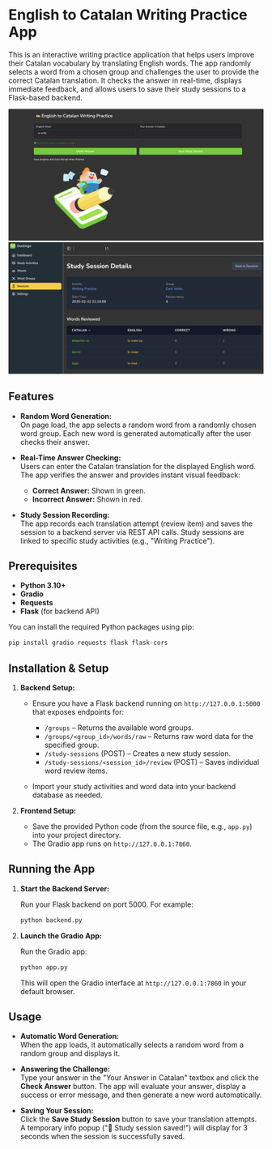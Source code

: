 # English to Catalan Writing Practice App

This is an interactive writing practice application that helps users improve their Catalan vocabulary by translating English words. The app randomly selects a word from a chosen group and challenges the user to provide the correct Catalan translation. It checks the answer in real-time, displays immediate feedback, and allows users to save their study sessions to a Flask-based backend. 

![User Interface Dark Mode](ui-dark.png)
![User Interface Integration Dark Mode](integration-dark.png)

## Features

- **Random Word Generation:**  
  On page load, the app selects a random word from a randomly chosen word group. Each new word is generated automatically after the user checks their answer.

- **Real-Time Answer Checking:**  
  Users can enter the Catalan translation for the displayed English word. The app verifies the answer and provides instant visual feedback:
  - **Correct Answer:** Shown in green.
  - **Incorrect Answer:** Shown in red.

- **Study Session Recording:**  
  The app records each translation attempt (review item) and saves the session to a backend server via REST API calls. Study sessions are linked to specific study activities (e.g., "Writing Practice").

## Prerequisites

- **Python 3.10+**  
- **Gradio**  
- **Requests**  
- **Flask** (for backend API)

You can install the required Python packages using pip:

```bash
pip install gradio requests flask flask-cors
```

## Installation & Setup

1. **Backend Setup:**

   - Ensure you have a Flask backend running on `http://127.0.0.1:5000` that exposes endpoints for:
     - `/groups` – Returns the available word groups.
     - `/groups/<group_id>/words/raw` – Returns raw word data for the specified group.
     - `/study-sessions` (POST) – Creates a new study session.
     - `/study-sessions/<session_id>/review` (POST) – Saves individual word review items.
   
   - Import your study activities and word data into your backend database as needed.

2. **Frontend Setup:**

   - Save the provided Python code (from the source file, e.g., `app.py`) into your project directory.
   - The Gradio app runs on `http://127.0.0.1:7860`.

## Running the App

1. **Start the Backend Server:**

   Run your Flask backend on port 5000. For example:

   ```bash
   python backend.py
   ```

2. **Launch the Gradio App:**

   Run the Gradio app:

   ```bash
   python app.py
   ```

   This will open the Gradio interface at `http://127.0.0.1:7860` in your default browser.

## Usage

- **Automatic Word Generation:**  
  When the app loads, it automatically selects a random word from a random group and displays it.

- **Answering the Challenge:**  
  Type your answer in the "Your Answer in Catalan" textbox and click the **Check Answer** button. The app will evaluate your answer, display a success or error message, and then generate a new word automatically.

- **Saving Your Session:**  
  Click the **Save Study Session** button to save your translation attempts. A temporary info popup ("💾 Study session saved!") will display for 3 seconds when the session is successfully saved.